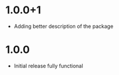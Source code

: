 # 1.0.0+1

- Adding better description of the package

# 1.0.0

- Initial release fully functional



